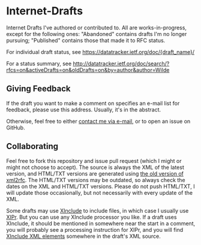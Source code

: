 Internet-Drafts
===============

Internet Drafts I've authored or contributed to. All are works-in-progress, except for the following ones: "Abandoned" contains drafts I'm no longer pursuing; "Published" contains those that made it to RFC status.

For individual draft status, see https://datatracker.ietf.org/doc/{draft_name}/

For a status summary, see http://datatracker.ietf.org/doc/search/?rfcs=on&activeDrafts=on&oldDrafts=on&by=author&author=Wilde

Giving Feedback
---------------

If the draft you want to make a comment on specifies an e-mail list for feedback, please use this address. Usually, it's in the abstract.

Otherwise, feel free to either [contact me via e-mail](mailto:dret@berkeley.edu), or to open an issue on GitHub.

Collaborating
-------------

Feel free to fork this repository and issue pull request (which I might or might not choose to accept). The source is always the XML of the latest version, and HTML/TXT versions are generated using [the old version of xml2rfc](http://xml.resource.org/old.html). The HTML/TXT versions may be outdated, so always check the dates on the XML and HTML/TXT versions. Please do not push HTML/TXT, I will update those occasionally, but not necessarily with every update of the XML.

Some drafts may use [XInclude](http://www.w3.org/TR/xinclude/) to include files, in which case I usually use [XIPr](https://github.com/dret/XIPr). But you can use any XInclude processor you like. If a draft uses XInclude, it should be mentioned in somewhere near the start in a comment, you will probably see a processing instruction for XIPr, and you will find [XInclude XML elements](http://www.w3.org/TR/xinclude/#syntax) somewhere in the draft's XML source.